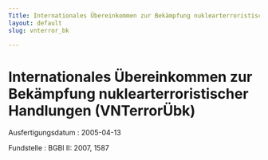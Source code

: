 ```yaml
---
Title: Internationales Übereinkommen zur Bekämpfung nuklearterroristischer Handlungen
layout: default
slug: vnterror_bk

---
```


# Internationales Übereinkommen zur Bekämpfung nuklearterroristischer Handlungen (VNTerrorÜbk)

Ausfertigungsdatum
:   2005-04-13

Fundstelle
:   BGBl II: 2007, 1587

